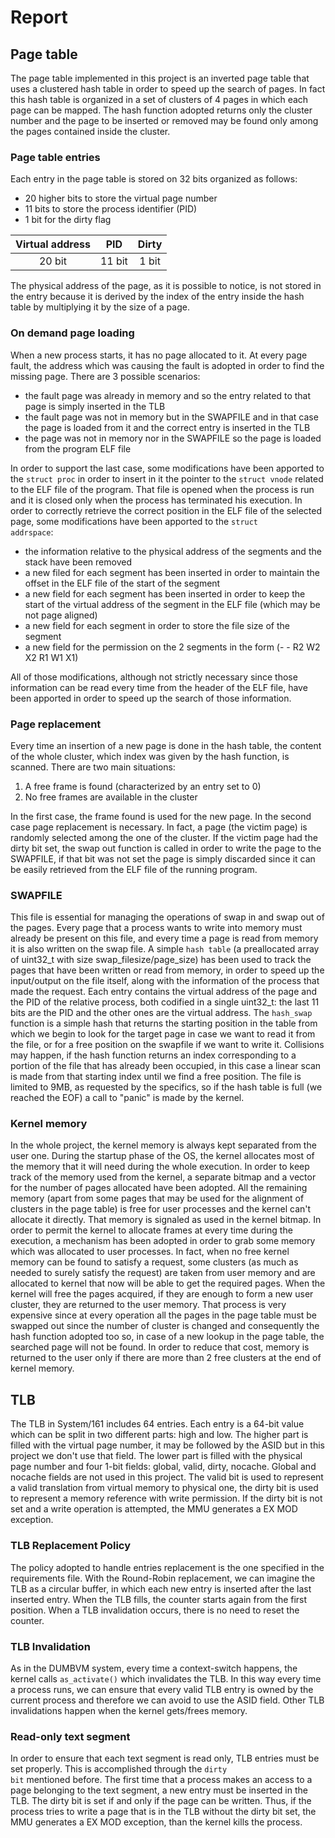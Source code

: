 # Report

## Page table

The page table implemented in this project is an inverted page table that uses a 
clustered hash table in order to speed up the search of pages.
In fact this hash table is organized in a set of clusters of 4 pages in which each 
page can be mapped. The hash function adopted returns only the 
cluster number and the page to be inserted or removed may be found only among the 
pages contained inside the cluster.

### Page table entries

Each entry in the page table is stored on 32 bits organized as follows:
- 20 higher bits to store the virtual page number
- 11 bits to store the process identifier (PID)
- 1 bit for the dirty flag

|Virtual address| PID| Dirty|
|:--:|:--:|:--:|
|20 bit| 11 bit|1 bit|

The physical address of the page, as it is possible to notice, is not stored in the 
entry because it is derived by the index of the entry inside the hash table by 
multiplying it by the size of a page.

### On demand page loading

When a new process starts, it has no page allocated to it. At every page fault, the address which was causing the fault is adopted in order to find the missing page.
There are 3 possible scenarios:

- the fault page was already in memory and so the entry related to that page is simply inserted in the TLB
- the fault page was not in memory but in the SWAPFILE and in that case the page is loaded from it and the correct entry is inserted in the TLB
- the page was not in memory nor in the SWAPFILE so the page is loaded from the program ELF file

In order to support the last case, some modifications have been apported to the 
<code>struct proc</code> in order to insert in it the pointer to the <code>struct
 vnode</code> related to the ELF file of the program. That file is opened when the 
 process is run and it is closed only when the process has terminated his execution.
In order to correctly retrieve the correct position in the ELF file of the selected 
page, some modifications have been apported to the <code>struct addrspace</code>:

- the information relative to the physical address of the segments and the stack have
 been removed
- a new filed for each segment has been inserted in order to maintain the offset in 
the ELF file of the start of the segment
- a new field for each segment has been inserted in order to keep the start of the 
virtual address of the segment in the ELF file (which may be not page aligned)
- a new field for each segment in order to store the file size of the segment
- a new field for the permission on the 2 segments in the form (- - R2 W2 X2 R1 W1 X1)

All of those modifications, although not strictly necessary since those information can be read every time from the header of the ELF file, have been apported in order to speed up the search of those information.

### Page replacement

Every time an insertion of a new page is done in the hash table, the content of the 
whole cluster, which index was given by the hash function, is scanned. There are two 
main situations:

1. A free frame is found (characterized by an entry set to 0)
1. No free frames are available in the cluster

In the first case, the frame found is used for the new page. In the second case page 
replacement is necessary. In fact, a page (the victim page) is randomly selected 
among the one of the cluster. If the victim page had the dirty bit set, the swap out
function is called in order to write the page to the SWAPFILE, if that bit was not set
the page is simply discarded since it can be easily retrieved from the ELF file of the
running program.

### SWAPFILE

This file is essential for managing the operations of swap in and swap out of the pages.
Every page that a process wants to write into memory must already be present on this file,
and every time a page is read from memory it is also written on the swap file.
A simple <code>hash table</code> (a preallocated array of uint32_t with size swap_filesize/page_size)
has been used to track the pages that have been written or read from memory, in order to speed up the
input/output on the file itself, along with the information of the process that made the request.
Each entry contains the virtual address of the page and the PID of the 
relative process, both codified in a single uint32_t: the last
11 bits are the PID and the other ones are the virtual address.
The <code>hash_swap</code> function is a simple hash that returns the starting position in the table from which we begin to look
for the target page in case we want to read it from the file, or for a free position on the
swapfile if we want to write it. Collisions may happen, if
the hash function returns an index corresponding to a portion of the file that has already been occupied,
in this case a linear scan is made from that starting index until we find a free position.
The file is limited to 9MB, as requested by the specifics, so if the hash table is full (we reached
the EOF) a call to "panic" is made by the kernel.

### Kernel memory

In the whole project, the kernel memory is always kept separated from the user one.
During the startup phase of the OS, the kernel allocates most of the memory that it 
will need during the whole execution.
In order to keep track of the memory used from the kernel, a separate bitmap and a 
vector for the number of pages allocated have been adopted. 
All the remaining memory (apart from some pages that may be used for the alignment of 
clusters in the page table) is free for user processes and the kernel can't allocate 
it directly. That memory is signaled as used in the kernel bitmap.
In order to permit the kernel to allocate frames at every time during the execution, 
a mechanism has been adopted in order to grab some memory which was allocated to user 
processes.
In fact, when no free kernel memory can be found to satisfy a request, some clusters 
(as much as needed to surely satisfy the request) are taken from user memory and are 
allocated to kernel that now will be able to get the required pages.
When the kernel will free the pages acquired, if they are enough to form a new user 
cluster, they are returned to the user memory.
That process is very expensive since at every operation all the pages in the page 
table must be swapped out since the number of cluster is changed and consequently the 
hash function adopted too so, in case of a new lookup in the page table, the searched 
page will not be found.
In order to reduce that cost, memory is returned to the user only if there are more than 2 free clusters at the end of kernel memory.


## TLB

The TLB in System/161 includes 64 entries. Each entry is a 64-bit value which can be split
in two different parts: high and low.
The higher part is filled with the virtual page number, it may be followed by the ASID but
in this project we don't use that field. The lower part is filled with the physical page number
and four 1-bit fields: global, valid, dirty, nocache.
Global and nocache fields are not used in this project.
The valid bit is used to represent a valid translation from virtual memory to physical one, the
dirty bit is used to represent a memory reference with write permission.
If the dirty bit is not set and a write operation is attempted, the MMU generates a EX MOD exception.

### TLB Replacement Policy

The policy adopted to handle entries replacement is the one specified in the requirements file.
With the Round-Robin replacement, we can imagine the TLB as a circular buffer, in which each new entry
is inserted after the last inserted entry. When the TLB fills, the counter starts again from the first position.
When a TLB invalidation occurs, there is no need to reset the counter.

### TLB Invalidation

As in the DUMBVM system, every time a context-switch happens,
the kernel calls <code>as_activate()</code>
which invalidates the TLB. In this way every time a process runs,
we can ensure that every valid TLB entry is owned
by the current process and therefore we can avoid to use the ASID field.
Other TLB invalidations happen when the kernel gets/frees memory.

### Read-only text segment

In order to ensure that each text segment is read only, TLB entries must be set properly.
This is accomplished through the <code>dirty bit</code> mentioned before.
The first time that a process makes an access to a page belonging to the text segment,
a new entry must be inserted in the TLB. The dirty bit is set if and only if the page
can be written. Thus, if the process tries to write a page that is in the TLB without the
dirty bit set, the MMU generates a EX MOD exception, than the kernel kills the process.